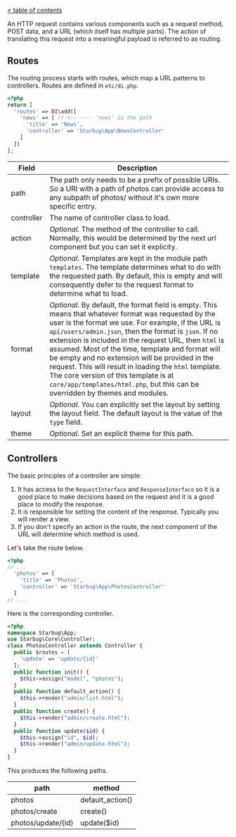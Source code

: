 [< table of contents](../README.md)

An HTTP request contains various components such as a request method, POST data, and a URL (which itself has multiple parts). The action of translating this request into a meaningful payload is referred to as routing.

## Routes

The routing process starts with routes, which map a URL patterns to controllers. Routes are defined in `etc/di.php`.

```php
<?php
return [
  'routes' => DI\add([
    'news' => [ // <------- 'news' is the path
      'title' => 'News',
      'controller' => 'Starbug\App\NewsController'
    ]
  ])
];
```


| Field | Description |
|-------|-------------|
| path  | The path only needs to be a prefix of possible URIs. So a URI with a path of photos can provide access to any subpath of photos/ without it's own more specific entry. |
| controller | The name of controller class to load. |
| action | *Optional*. The method of the controller to call. Normally, this would be determined by the next url component but you can set it explicity. |
| template | *Optional*. Templates are kept in the module path `templates`. The template determines what to do with the requested path. By default, this is empty and will consequently defer to the request format to determine what to load. |
| format | *Optional*. By default, the format field is empty. This means that whatever format was requested by the user is the format we use. For example, if the URL is `api/users/admin.json`, then the format is `json`. If no extension is included in the request URL, then `html` is assumed. Most of the time, template and format will be empty and no extension will be provided in the request. This will result in loading the `html` template. The core version of this template is at `core/app/templates/html.php`, but this can be overridden by themes and modules. |
| layout | *Optional*. You can explicitly set the layout by setting the layout field. The default layout is the value of the `type` field. |
| theme | *Optional*. Set an explicit theme for this path. |

## Controllers

The basic principles of a controller are simple:

1. It has access to the `RequestInterface` and `ResponseInterface` so it is a good place to make decisions based on the request and it is a good place to modify the response.
2. It is responsible for setting the content of the response. Typically you will render a view.
3. If you don't specify an action in the route, the next component of the URL will determine which method is used.

Let's take the route below.

```php
<?php
// ...
  'photos' => [
    'title' => 'Photos',
    'controller' => 'Starbug\App\PhotosController'
  ]
// ...
```

Here is the corresponding controller.

```php
<?php
namespace Starbug\App;
use Starbug\Core\Controller;
class PhotosController extends Controller {
  public $routes = [
    'update' => 'update/{id}'
  ];
  public function init() {
    $this->assign("model", "photos");
  }
  public function default_action() {
    $this->render("admin/list.html");
  }
  public function create() {
    $this->render("admin/create.html");
  }
  public function update($id) {
    $this->assign("id", $id);
    $this->render("admin/update.html");
  }
}
```
This produces the following paths.

| path | method |
|------|--------|
| photos | default_action() |
| photos/create | create() |
| photos/update/{id} | update($id) |

